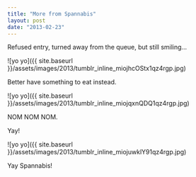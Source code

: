 ```yaml
---
title: "More from Spannabis"
layout: post
date: "2013-02-23"
---
```


Refused entry, turned away from the queue, but still smiling…

![yo yo]({{ site.baseurl }}/assets/images/2013/tumblr_inline_miojhcOStx1qz4rgp.jpg)

Better have something to eat instead.

![yo yo]({{ site.baseurl }}/assets/images/2013/tumblr_inline_miojqxnQDQ1qz4rgp.jpg)

NOM NOM NOM.

Yay!

![yo yo]({{ site.baseurl }}/assets/images/2013/tumblr_inline_miojuwklY91qz4rgp.jpg)

Yay Spannabis!
